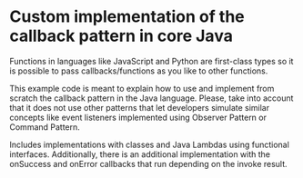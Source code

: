 # Custom implementation of the callback pattern in core Java

Functions in languages like JavaScript and Python are first-class types so it is possible to pass callbacks/functions 
as you like to other functions.

This example code is meant to explain how to use and implement from scratch the callback pattern in the Java language. 
Please, take into account that it does not use other patterns that let developers simulate similar concepts like event 
listeners implemented using Observer Pattern or Command Pattern.

Includes implementations with classes and Java Lambdas using functional interfaces. Additionally, there is an
additional implementation with the onSuccess and onError callbacks that run depending on the invoke result.